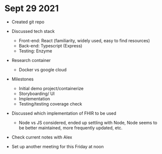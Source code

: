 # Sept 29 2021
- Created git repo
- Discussed tech stack
  - Front-end: React (familiarity, widely used, easy to find resources)
  - Back-end: Typescript (Express)
  - Testing: Enzyme

- Research container 
  - Docker vs google cloud 

- Milestones
  - Initial demo project/containerize
  - Storyboarding/ UI
  - Implementation
  - Testing/testing coverage check
  
- Discussed which implementation of FHIR to be used
  - Node vs JS considered, ended up settling with Node, Node seems to be better maintained, more frequently updated, etc. 

- Check current notes with Alex
- Set up another meeting for this Friday at noon

